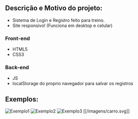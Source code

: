 ## Descrição e Motivo do projeto:
- Sistema de Login e Registro feito para treino.
- Site responsivo! (Funciona em desktop e celular)

### Front-end
- HTML5
- CSS3

### Back-end
- JS
- localStorage do proprio navegador para salvar os registros

## Exemplos:
![Exemplo1](https://media.discordapp.net/attachments/853107781817335839/1253528909904085054/image.png?ex=66762f45&is=6674ddc5&hm=b1d99b5571606b877eadc0ae648653493e7303aadb0c04ee31c71d5724520487&=&format=webp&quality=lossless&width=550&height=273)
![Exemplo2](https://media.discordapp.net/attachments/853107781817335839/1253528968280281180/image.png?ex=66762f53&is=6674ddd3&hm=8c0904925bdb2eda3c151199abfe30d2b0a9a9920b0198a12676173ac27ffd88&=&format=webp&quality=lossless&width=550&height=273)
![Exemplo3](https://media.discordapp.net/attachments/853107781817335839/1253529073951703110/image.png?ex=66762f6c&is=6674ddec&hm=3a228c7521428ed931d0cd99a9449c9adcd2f0e5cefb10605f2d0eb0d5c83ffb&=&format=webp&quality=lossless&width=550&height=273)
[[/imagens/carro.svg]]
